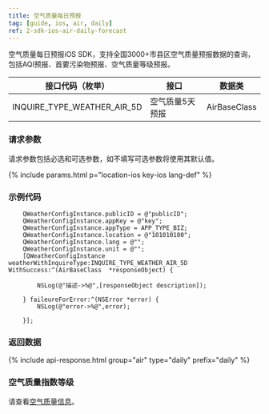 ```yaml
---
title: 空气质量每日预报
tag: [guide, ios, air, daily]
ref: 2-sdk-ios-air-daily-forecast
---
```


空气质量每日预报iOS SDK，支持全国3000+市县区空气质量预报数据的查询，包括AQI预报、首要污染物预报、空气质量等级预报。

| 接口代码（枚举）| 接口                         | 数据类       |
| --------------- | ---------------------------- | ------------ |
| INQUIRE_TYPE_WEATHER_AIR_5D| 空气质量5天预报   | AirBaseClass |

### 请求参数

请求参数包括必选和可选参数，如不填写可选参数将使用其默认值。

{% include params.html p="location-ios key-ios lang-def" %}

### 示例代码

```objc
    QWeatherConfigInstance.publicID = @"publicID";
    QWeatherConfigInstance.appKey = @"key";
    QWeatherConfigInstance.appType = APP_TYPE_BIZ;    
    QWeatherConfigInstance.location = @"101010100";
    QWeatherConfigInstance.lang = @"";
    QWeatherConfigInstance.unit = @"";
    [QWeatherConfigInstance weatherWithInquireType:INQUIRE_TYPE_WEATHER_AIR_5D WithSuccess:^(AirBaseClass  *responseObject) {
        
        NSLog(@"描述->%@",[responseObject description]);
        
    } faileureForError:^(NSError *error) {
        NSLog(@"error->%@",error);
        
    }];
```

### 返回数据


{% include api-response.html group="air" type="daily" prefix="daily"  %}

### 空气质量指数等级

请查看[空气质量信息](/docs/resource/air-info/)。